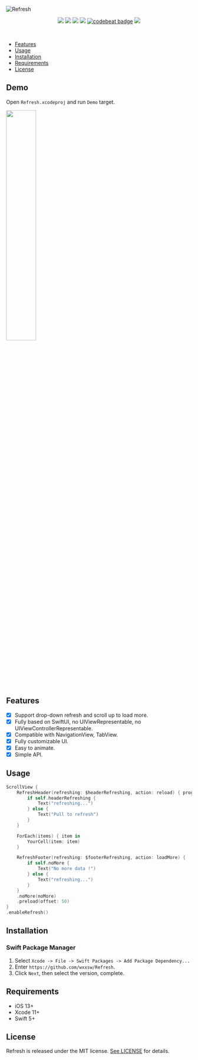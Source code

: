 ![Refresh](https://github.com/wxxsw/Refresh/blob/master/Images/logo.png)

<p align="center">
<a href="https://developer.apple.com/swift"><img src="https://img.shields.io/badge/language-Swift%205-f48041.svg?style=flat"></a>
<a href="https://developer.apple.com/swiftui"><img src="https://img.shields.io/badge/framework-SwiftUI-blue.svg?style=flat"></a>
<a href="https://developer.apple.com/ios"><img src="https://img.shields.io/badge/platform-iOS%2014%2b-blue.svg?style=flat"></a>
<a href="https://github.com/apple/swift-package-manager"><img src="https://img.shields.io/badge/SPM-compatible-4BC51D.svg?style=flat"></a>
<a href="https://codebeat.co/projects/github-com-wxxsw-refresh-master"><img alt="codebeat badge" src="https://codebeat.co/badges/a130bdd3-eb27-4bf1-820f-8839bbbb3715" /></a>
<a href="https://github.com/wxxsw/Refresh/blob/master/LICENSE"><img src="http://img.shields.io/badge/license-MIT-lightgrey.svg?style=flat"></a>
</p>
<br/>

- [Features](#features)
- [Usage](#usage)
- [Installation](#installation)
- [Requirements](#requirements)
- [License](#license)

## Demo

Open `Refresh.xcodeproj` and run `Demo` target.

<image src="Images/screenshot.gif" width="40%" />

## Features

- [x] Support drop-down refresh and scroll up to load more.
- [x] Fully based on SwiftUI, no UIViewRepresentable, no UIViewControllerRepresentable.
- [x] Compatible with NavigationView, TabView.
- [x] Fully customizable UI.
- [x] Easy to animate.
- [x] Simple API.

## Usage

```swift
ScrollView {
    RefreshHeader(refreshing: $headerRefreshing, action: reload) { progress in
        if self.headerRefreshing {
            Text("refreshing...")
        } else {
            Text("Pull to refresh")
        }
    }

    ForEach(items) { item in
        YourCell(item: item)
    }

    RefreshFooter(refreshing: $footerRefreshing, action: loadMore) {
        if self.noMore {
            Text("No more data !")
        } else {
            Text("refreshing...")
        }
    }
    .noMore(noMore)
    .preload(offset: 50)
}
.enableRefresh()
```

## Installation

### Swift Package Manager

1. Select `Xcode -> File -> Swift Packages -> Add Package Dependency...` 
2. Enter `https://github.com/wxxsw/Refresh`.
3. Click `Next`, then select the version, complete.

## Requirements

- iOS 13+
- Xcode 11+
- Swift 5+

## License

Refresh is released under the MIT license. [See LICENSE](https://github.com/wxxsw/Refresh/blob/master/LICENSE) for details.
